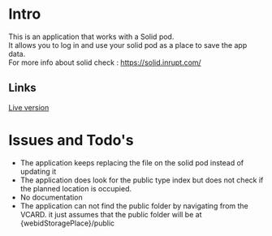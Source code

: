 # Intro

This is an application that works with a Solid pod.  
It allows you to log in and use your solid pod as a place to save the app data.  
For more info about solid check : https://solid.inrupt.com/

## Links  
[Live version](https://ozcanseker.github.io/Solid-Pod-beer-counter/)

# Issues and Todo's

- The application keeps replacing the file on the solid pod instead of updating it
- The application does look for the public type index but does not check if the planned location is occupied.
- No documentation
- The application can not find the public folder by navigating from the VCARD. it just assumes that the public folder will be at {webidStoragePlace}/public
